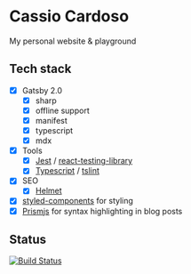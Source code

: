 # Cassio Cardoso

My personal website & playground

## Tech stack

- [x] Gatsby 2.0
  - [x] sharp
  - [x] offline support
  - [x] manifest
  - [x] typescript
  - [x] mdx
- [x] Tools
  - [x] [Jest](https://facebook.github.io/jest/) / [react-testing-library](https://github.com/kentcdodds/react-testing-library)
  - [x] [Typescript](https://www.typescriptlang.org/) / [tslint](https://palantir.github.io/tslint/)
- [x] SEO
  - [x] [Helmet](https://github.com/nfl/react-helmet)
- [x] [styled-components](https://www.styled-components.com/) for styling
- [x] [Prismjs](https://prismjs.com/) for syntax highlighting in blog posts

## Status

[![Build Status](https://travis-ci.org/cassiocardoso/cassiocardoso.me.svg?branch=master)](https://travis-ci.org/cassiocardoso/cassiocardoso.me)
